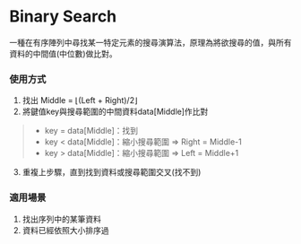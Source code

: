 # Binary Search

一種在有序陣列中尋找某一特定元素的搜尋演算法，原理為將欲搜尋的值，與所有資料的中間值(中位數)做比對。

### 使用方式

1. 找出 Middle = ⌊(Left + Right)/2⌋
2. 將鍵值key與搜尋範圍的中間資料data[Middle]作比對
  > * key = data[Middle]：找到
  > * key < data[Middle]：縮小搜尋範圍 ⇒ Right = Middle-1
  > * key > data[Middle]：縮小搜尋範圍 ⇒ Left = Middle+1
3. 重複上步驟，直到找到資料或搜尋範圍交叉(找不到)

### 適用場景

1. 找出序列中的某筆資料
2. 資料已經依照大小排序過